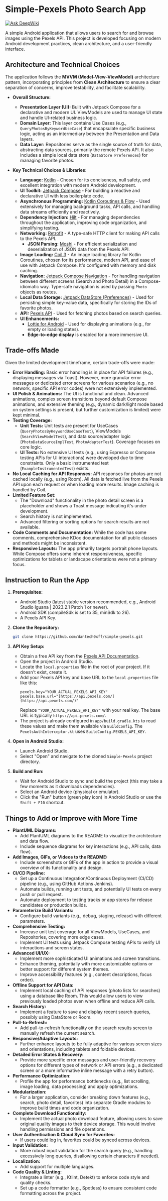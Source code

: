 # Simple-Pexels Photo Search App
[![Ask DeepWiki](https://deepwiki.com/badge.svg)](https://deepwiki.com/dantech0xff/simple-pexels)

A simple Android application that allows users to search for and browse images using the Pexels API. This project is developed focusing on modern Android development practices, clean architecture, and a user-friendly interface.

## Architecture and Technical Choices

The application follows the **MVVM (Model-View-ViewModel)** architecture pattern, incorporating principles from **Clean Architecture** to ensure a clear separation of concerns, improve testability, and facilitate scalability.

- **Overall Structure:**

  - **Presentation Layer (UI):** Built with Jetpack Compose for a declarative and modern UI. ViewModels are used to manage UI state and handle UI-related business logic.
  - **Domain Layer:** This layer contains Use Cases (e.g., `QueryPhotosByKeywordUseCase`) that encapsulate specific business logic, acting as an intermediary between the Presentation and Data layers.
  - **Data Layer:** Repositories serve as the single source of truth for data, abstracting data sources, primarily the remote Pexels API. It also includes a simple local data store (`DataStore Preferences`) for managing favorite photos.

- **Key Technical Choices & Libraries:**
  - **Language:** [Kotlin](https://kotlinlang.org/) - Chosen for its conciseness, null safety, and excellent integration with modern Android development.
  - **UI Toolkit:** [Jetpack Compose](https://developer.android.com/jetpack/compose) - For building a reactive and declarative UI with less boilerplate code.
  - **Asynchronous Programming:** [Kotlin Coroutines & Flow](https://kotlinlang.org/docs/coroutines-guide.html) - Used extensively for managing background tasks, API calls, and handling data streams efficiently and reactively.
  - **Dependency Injection:** [Hilt](https://developer.android.com/training/dependency-injection/hilt-android) - For managing dependencies throughout the application, improving code organization, and simplifying testing.
  - **Networking:** [Retrofit](https://square.github.io/retrofit/) - A type-safe HTTP client for making API calls to the Pexels API.
    - **JSON Parsing:** [Moshi](https://github.com/square/moshi) - For efficient serialization and deserialization of JSON data from the Pexels API.
  - **Image Loading:** [Coil 3](https://coil-kt.github.io/coil/) - An image loading library for Kotlin Coroutines, chosen for its performance, modern API, and ease of use with Jetpack Compose. It's configured with memory and disk caching.
  - **Navigation:** [Jetpack Compose Navigation](https://developer.android.com/jetpack/compose/navigation) - For handling navigation between different screens (Search and Photo Detail) in a Compose-idiomatic way. Type-safe navigation is used by passing `Photo` objects as routes.
  - **Local Data Storage:** [Jetpack DataStore (Preferences)](https://developer.android.com/topic/libraries/architecture/datastore) - Used for persisting simple key-value data, specifically for storing the IDs of favorite photos.
  - **API:** [Pexels API](https://www.pexels.com/api/documentation/) - Used for fetching photos based on search queries.
  - **UI Enhancements:**
    - [Lottie for Android](https://airbnb.io/lottie/#/android) - Used for displaying animations (e.g., for empty or loading states).
    - **Edge-to-edge display** is enabled for a more immersive UI.

## Trade-offs Made

Given the limited development timeframe, certain trade-offs were made:

- **Error Handling:** Basic error handling is in place for API failures (e.g., displaying messages via Toast). However, more granular error messages or dedicated error screens for various scenarios (e.g., no network, specific API error codes) were not extensively implemented.
- **UI Polish & Animations:** The UI is functional and clean. Advanced animations, complex screen transitions beyond default Compose animations, and extensive theming (e.g., dynamic dark/light mode based on system settings is present, but further customization is limited) were kept minimal.
- **Testing Coverage:**
  - **Unit Tests:** Unit tests are present for UseCases (`QueryPhotosByKeywordUseCaseTest`), ViewModels (`SearchViewModelTest`), and data source/adapter logic (`PhotoDataSourceImplTest`, `PhotoAdapterTest`). Coverage focuses on core logic.
  - **UI Tests:** No extensive UI tests (e.g., using Espresso or Compose testing APIs for UI interactions) were developed due to time constraints. Only a basic instrumented test (`ExampleInstrumentedTest`) exists.
- **No Local Caching for API Responses:** API responses for photos are not cached locally (e.g., using Room). All data is fetched live from the Pexels API upon each request or when loading more results. Image caching is handled by Coil.
- **Limited Feature Set:**
  - The "Download" functionality in the photo detail screen is a placeholder and shows a Toast message indicating it's under development.
  - Search history is not implemented.
  - Advanced filtering or sorting options for search results are not available.
- **Code Comments and Documentation:** While the code has some comments, comprehensive KDoc documentation for all public classes and methods might be inconsistent.
- **Responsive Layouts:** The app primarily targets portrait phone layouts. While Compose offers some inherent responsiveness, specific optimizations for tablets or landscape orientations were not a primary focus.

## Instruction to Run the App

1.  **Prerequisites:**

    - Android Studio (latest stable version recommended, e.g., Android Studio Iguana | 2023.2.1 Patch 1 or newer).
    - Android SDK (compileSdk is set to 35, minSdk to 26).
    - A Pexels API Key.

2.  **Clone the Repository:**

    ```bash
    git clone https://github.com/dantech0xff/simple-pexels.git
    ```

3.  **API Key Setup:**

    - Obtain a free API key from the [Pexels API Documentation](https://www.pexels.com/api/documentation/#introduction).
    - Open the project in Android Studio.
    - Locate the `local.properties` file in the root of your project. If it doesn't exist, create it.
    - Add your Pexels API key and base URL to the `local.properties` file like this:
      ```properties
      pexels.key="YOUR_ACTUAL_PEXELS_API_KEY"
      pexels.base.url="[https://api.pexels.com/](https://api.pexels.com/)"
      ```
      Replace `"YOUR_ACTUAL_PEXELS_API_KEY"` with your real key. The base URL is typically `https://api.pexels.com/`.
    - The project is already configured in `app/build.gradle.kts` to read these values and make them available via `BuildConfig`. The `PexelsAuthInterceptor.kt` uses `BuildConfig.PEXELS_API_KEY`.

4.  **Open in Android Studio:**

    - Launch Android Studio.
    - Select "Open" and navigate to the cloned `Simple-Pexels` project directory.

5.  **Build and Run:**
    - Wait for Android Studio to sync and build the project (this may take a few moments as it downloads dependencies).
    - Select an Android device (physical or emulator).
    - Click the "Run" button (green play icon) in Android Studio or use the `Shift + F10` shortcut.

## Things to Add or Improve with More Time

- **PlantUML Diagrams:**
  - Add PlantUML diagrams to the README to visualize the architecture and data flow.
  - Include sequence diagrams for key interactions (e.g., API calls, data flow).
- **Add Images, GIFs, or Videos to the README:**
  - Include screenshots or GIFs of the app in action to provide a visual overview of its functionality and design.
- **CI/CD Pipeline:**
  - Set up a Continuous Integration/Continuous Deployment (CI/CD) pipeline (e.g., using GitHub Actions Jenkins).
  - Automate builds, running unit tests, and potentially UI tests on every push or pull request.
  - Automate deployment to testing tracks or app stores for release candidates or production builds.
- **Parameterize Build Variants:**
  - Configure build variants (e.g., debug, staging, release) with different parameters.
- **Comprehensive Testing:**
  - Increase unit test coverage for all ViewModels, UseCases, and Repositories, covering more edge cases.
  - Implement UI tests using Jetpack Compose testing APIs to verify UI interactions and screen states.
- **Advanced UI/UX:**
  - Implement more sophisticated UI animations and screen transitions.
  - Enhance theming, potentially with more customizable options or better support for different system themes.
  - Improve accessibility features (e.g., content descriptions, focus order).
- **Offline Support for API Data:**
  - Implement local caching of API responses (photo lists for searches) using a database like Room. This would allow users to view previously loaded photos even when offline and reduce API calls.
- **Search History:**
  - Implement a feature to save and display recent search queries, possibly using DataStore or Room.
- **Pull-to-Refresh:**
  - Add pull-to-refresh functionality on the search results screen to manually refresh the current search.
- **Responsive/Adaptive Layouts:**
  - Further enhance layouts to be fully adaptive for various screen sizes and orientations, including tablets and foldable devices.
- **Detailed Error States & Recovery:**
  - Provide more specific error messages and user-friendly recovery options for different types of network or API errors (e.g., a dedicated screen or a more informative inline message with a retry button).
- **Performance Optimization:**
  - Profile the app for performance bottlenecks (e.g., list scrolling, image loading, data processing) and apply optimizations.
- **Modularization:**
  - For a larger application, consider breaking down features (e.g., search, photo detail, favorites) into separate Gradle modules to improve build times and code organization.
- **Complete Download Functionality:**
  - Implement the actual photo download feature, allowing users to save original quality images to their device storage. This would involve handling permissions and file operations.
- **User Authentication & Cloud Sync for Favorites:**
  - If users could log in, favorites could be synced across devices.
- **Input Validation:**
  - More robust input validation for the search query (e.g., handling excessively long queries, disallowing certain characters if needed).
- **Localization:**
  - Add support for multiple languages.
- **Code Quality & Linting:**
    - Integrate a linter (e.g., Ktlint, Detekt) to enforce code style and quality checks.
    - Set up a code formatter (e.g., Spotless) to ensure consistent code formatting across the project.
